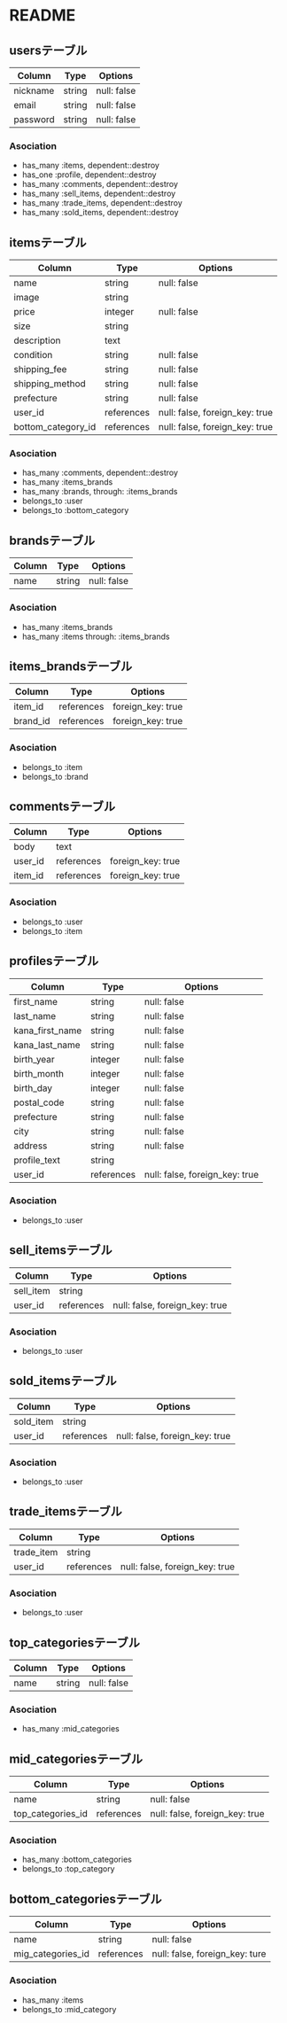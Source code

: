# README

## usersテーブル
|Column|Type|Options|
|------|----|-------|
|nickname|string|null: false|
|email|string|null: false|
|password|string|null: false|

### Asociation
- has_many :items, dependent::destroy
- has_one :profile, dependent::destroy
- has_many :comments, dependent::destroy
- has_many :sell_items, dependent::destroy
- has_many :trade_items, dependent::destroy
- has_many :sold_items, dependent::destroy


## itemsテーブル
|Column|Type|Options|
|------|----|-------|
|name|string|null: false|
|image|string||
|price|integer|null: false|
|size|string||
|description|text||
|condition|string|null: false|
|shipping_fee|string|null: false|
|shipping_method|string|null: false|
|prefecture|string|null: false|
|user_id|references|null: false, foreign_key: true|
|bottom_category_id|references|null: false, foreign_key: true|

### Asociation
- has_many :comments, dependent::destroy
- has_many :items_brands
- has_many :brands, through: :items_brands
- belongs_to :user
- belongs_to :bottom_category


## brandsテーブル
|Column|Type|Options|
|------|----|-------|
|name|string|null: false|

### Asociation
- has_many :items_brands
- has_many :items through: :items_brands


## items_brandsテーブル
|Column|Type|Options|
|------|----|-------|
|item_id|references|foreign_key: true|
|brand_id|references|foreign_key: true|

### Asociation
- belongs_to :item
- belongs_to :brand


## commentsテーブル
|Column|Type|Options|
|------|----|-------|
|body|text||
|user_id|references|foreign_key: true|
|item_id|references|foreign_key: true|

### Asociation
- belongs_to :user
- belongs_to :item


## profilesテーブル
|Column|Type|Options|
|------|----|-------|
|first_name|string|null: false|
|last_name|string|null: false|
|kana_first_name|string|null: false|
|kana_last_name|string|null: false|
|birth_year|integer|null: false|
|birth_month|integer|null: false|
|birth_day|integer|null: false|
|postal_code|string|null: false|
|prefecture|string|null: false|
|city|string|null: false|
|address|string|null: false|
|profile_text|string||
|user_id|references|null: false, foreign_key: true|

### Asociation
- belongs_to :user


## sell_itemsテーブル
|Column|Type|Options|
|------|----|-------|
|sell_item|string||
|user_id|references|null: false, foreign_key: true|

### Asociation
- belongs_to :user


## sold_itemsテーブル
|Column|Type|Options|
|------|----|-------|
|sold_item|string||
|user_id|references|null: false, foreign_key: true|

### Asociation
- belongs_to :user


## trade_itemsテーブル
|Column|Type|Options|
|------|----|-------|
|trade_item|string||
|user_id|references|null: false, foreign_key: true|

### Asociation
- belongs_to :user


## top_categoriesテーブル
|Column|Type|Options|
|------|----|-------|
|name|string|null: false|

### Asociation
- has_many :mid_categories


## mid_categoriesテーブル
|Column|Type|Options|
|------|----|-------|
|name|string|null: false|
|top_categories_id|references|null: false, foreign_key: true|

### Asociation
- has_many :bottom_categories
- belongs_to :top_category


## bottom_categoriesテーブル
|Column|Type|Options|
|------|----|-------|
|name|string|null: false|
|mig_categories_id|references|null: false, foreign_key: ture|

### Asociation
- has_many :items
- belongs_to :mid_category
